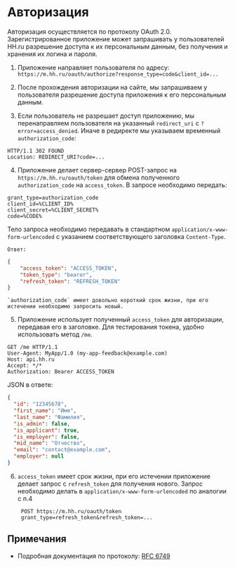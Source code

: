 Авторизация
===========

Авторизация осуществляется по протоколу OAuth 2.0. Зарегистрированное приложение может запрашивать у пользователей 
HH.ru разрешение доступа к их персональным данным, без получения и хранения их логина и пароля.

1. Приложение направляет пользователя по адресу:
`https://m.hh.ru/oauth/authorize?response_type=code&client_id=...`

2. После прохождения авторизации на сайте, мы запрашиваем у пользователя разрешение доступа приложения к его 
персональным данным.

3. Если пользователь не разрешает доступ приложению, мы перенаправляем  пользователя на указанный `redirect_uri` с `?error=access_denied`.
Иначе в редиректе мы указываем временный `authorization_code`:
```http
HTTP/1.1 302 FOUND
Location: REDIRECT_URI?code=...
```

4. Приложение делает сервер-сервер POST-запрос на `https://m.hh.ru/oauth/token` для обмена полученного `authorization_code` на `access_token`.
В запросе необходимо передать:
```
grant_type=authorization_code
client_id=%CLIENT_ID%
client_secret=%CLIENT_SECRET%
code=%CODE%
```
Тело запроса необходимо передавать в стандартном `application/x-www-form-urlencoded` с указанием соответствующего заголовка  `Content-Type`.
        
    Ответ:
  ```json
  {
      "access_token": "ACCESS_TOKEN",
      "token_type": "bearer",
      "refresh_token": "REFRESH_TOKEN"
  }
  ```

    `authorization_code` имеет довольно короткий срок жизни, при его истечении необходимо запросить новый.

5. Приложение использует полученный `access_token` для авторизации, передавая его в заголовке. Для тестирования 
токена, удобно использовать метод `/me`.
```http
GET /me HTTP/1.1
User-Agent: MyApp/1.0 (my-app-feedback@example.com)
Host: api.hh.ru
Accept: */*
Authorization: Bearer ACCESS_TOKEN
```
JSON в ответе:
```json
{
  "id": "12345678",
  "first_name": "Имя",
  "last_name": "Фамилия",
  "is_admin": false,
  "is_applicant": true,
  "is_employer": false,
  "mid_name": "Отчество",
  "email": "contact@example.com",
  "employer": null
}
```
6. `access_token` имеет срок жизни, при его истечении приложение делает запрос с `refresh_token` для получения нового. Запрос необходимо делать в `application/x-www-form-urlencoded` по аналогии с п.4 

        POST https://m.hh.ru/oauth/token
        grant_type=refresh_token&refresh_token=...



Примечания
----------

* Подробная документация по протоколу: [RFC 6749](http://tools.ietf.org/html/rfc6749)
